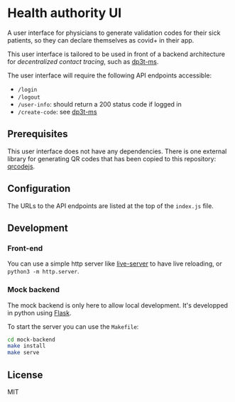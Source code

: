 # Health authority UI

A user interface for physicians to generate validation codes for their sick
patients, so they can declare themselves as covid+ in their app.

This user interface is tailored to be used in front of a backend architecture
for _decentralized contact tracing_, such as
[dp3t-ms](https://github.com/jdesboeufs/dp3t-ms).

The user interface will require the following API endpoints accessible:

- `/login`
- `/logout`
- `/user-info`: should return a 200 status code if logged in
- `/create-code`: see [dp3t-ms](https://github.com/jdesboeufs/dp3t-ms#codes-microservice)

## Prerequisites

This user interface does not have any dependencies. There is one external
library for generating QR codes that has been copied to this repository:
[qrcodejs](https://github.com/davidshimjs/qrcodejs).

## Configuration

The URLs to the API endpoints are listed at the top of the `index.js` file.

## Development

### Front-end

You can use a simple http server like
[live-server](https://www.npmjs.com/package/live-server) to have live
reloading, or `python3 -m http.server`.

### Mock backend

The mock backend is only here to allow local development. It's developped in
python using [Flask](https://flask.palletsprojects.com/).

To start the server you can use the `Makefile`:

```sh
cd mock-backend
make install
make serve
```

## License

MIT